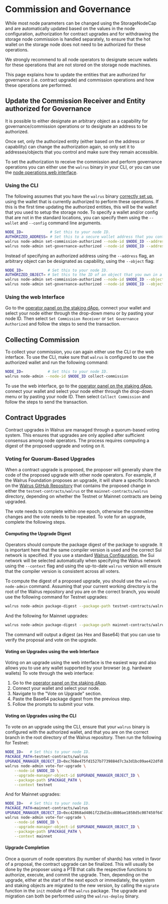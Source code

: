 # Commission and Governance

While most node parameters can be changed using the StorageNodeCap and are automatically updated
based on the values in the node configuration, authorization for contract upgrades and for
withdrawing the storage node commission is handled separately, to ensure that the hot wallet on the
storage node does not need to be authorized for these operations.

We strongly recommend to all node operators to designate secure wallets for these operations that
are not stored on the storage node machines.

This page explains how to update the entities that are authorized for governance (i.e. contract
upgrade) and commission operations and how these operations are performed.

## Update the Commission Receiver and Entity authorized for Governance

It is possible to either designate an arbitrary object as a capability for governance/commission
operations or to designate an address to be authorized.

<!-- markdownlint-disable no-inline-html -->
<div class="warning">
Once set, only the authorized entity (either based on the address or capability) can
change the authorization again, so only set it to addresses/objects that you control and make sure
they remain accessible.
</div>

To set the authorization to receive the commission and perform governance operations you can either
use the `walrus` binary in your CLI, or you can use the [node operations web interface](https://stake-wal.wal.app/node-operations).

### Using the CLI

The following assumes that you have the `walrus` binary [correctly set up](../usage/setup.md), using
the wallet that is currently authorized to perform these operations. If this is the first time
updating the authorized entities, this will be the wallet that you used to setup the storage node.
To specify a wallet and/or config that are not in the standard locations, you can specify them using
the `--wallet` and `--config` command line arguments.

```sh
NODE_ID=            # Set this to your node ID.
AUTHORIZED_ADDRESS= # Set this to a secure wallet address that you control.
walrus node-admin set-commission-authorized --node-id $NODE_ID --address $AUTHORIZED_ADDRESS
walrus node-admin set-governance-authorized --node-id $NODE_ID --address $AUTHORIZED_ADDRESS
```

Instead of specifying an authorized address using the `--address` flag, an arbitrary object can be
designated as capability, using the `--object` flag:

```sh
NODE_ID=           # Set this to your node ID.
AUTHORIZED_OBJECT= # Set this to the ID of an object that you own in a secure wallet.
walrus node-admin set-commission-authorized --node-id $NODE_ID --object $AUTHORIZED_OBJECT
walrus node-admin set-governance-authorized --node-id $NODE_ID --object $AUTHORIZED_OBJECT
```

### Using the web Interface

Go to the [operator panel on the staking dApp](https://stake-wal.wal.app/node-operations), connect
your wallet and select your node either through the drop-down menu or by pasting your node ID.
Then select `Set Commission Receiver` or `Set Governance Authorized` and follow the steps to send
the transaction.

## Collecting Commission

To collect your commission, you can again either use the CLI or the web interface. To use the CLI,
make sure that `walrus` is configured to use the authorized wallet and run the following command:

```sh
NODE_ID=           # Set this to your node ID.
walrus node-admin --node-id $NODE_ID collect-commission
```

To use the web interface, go to the
[operator panel on the staking dApp](https://stake-wal.wal.app/node-operations), connect
your wallet and select your node either through the drop-down menu or by pasting your node ID.
Then select `Collect Commission` and follow the steps to send the transaction.

## Contract Upgrades

Contract upgrades in Walrus are managed through a quorum-based voting system. This ensures that
upgrades are only applied after sufficient consensus among node operators. The process requires
computing a digest of the proposed upgrade and voting on it.

### Voting for Quorum-Based Upgrades

When a contract upgrade is proposed, the proposer will generally share the code of the proposed
upgrade with other node operators. For example, if the Walrus Foundation proposes an upgrade, it
will share a specific branch on the [Walrus GitHub Repository](https://github.com/MystenLabs/walrus)
that contains the proposed change in either the `testnet-contracts/walrus` or the
`mainnet-contracts/walrus` directory, depending on whether the Testnet or Mainnet contracts are
being upgraded.

The vote needs to complete within one epoch, otherwise the committee changes and the vote needs to
be repeated. To vote for an upgrade, complete the following steps.

#### Computing the Upgrade Digest

Operators should compute the package digest of the package to upgrade. It is important here that
the same compiler version is used and the correct Sui network is specified. If you use a standard
[Walrus Configuration](../usage/setup.html#configuration), the Sui network will be selected
automatically when specifying the Walrus network using the `--context` flag and using the up-to-date
`walrus` version will ensure that the compiler version is consistent across all voters.

To compute the digest of a proposed upgrade, you should use the `walrus node-admin` command.
Assuming that your current working directory is the root of the Walrus repository and you are on
the correct branch, you would use the following command for Testnet upgrades:

```sh
walrus node-admin package-digest --package-path testnet-contracts/walrus --context testnet
```

And the following for Mainnet upgrades:

```sh
walrus node-admin package-digest --package-path mainnet-contracts/walrus --context mainnet
```

The command will output a digest (as Hex and Base64) that you can use to verify the proposal and
vote on the upgrade.

#### Voting on Upgrades using the web Interface

Voting on an upgrade using the web interface is the easiest way and also allows you to use any
wallet supported by your browser (e.g. hardware wallets) To vote through the web interface:

1. Go to the [operator panel on the staking dApp](https://stake-wal.wal.app/node-operations).
1. Connect your wallet and select your node.
1. Navigate to the "Vote on Upgrade" section.
1. Paste the Base64 package digest from the previous step.
1. Follow the prompts to submit your vote.

#### Voting on Upgrades using the CLI

To vote on an upgrade using the CLI, ensure that your `walrus` binary is configured with the authorized
wallet, and that you are on the correct branch in the root directory of the Walrus repository.
Then run the following for Testnet:

```sh
NODE_ID=   # Set this to your node ID.
PACKAGE_PATH=testnet-contracts/walrus
UPGRADE_MANAGER_OBJECT_ID=0xc768e475fd1527b7739884d7c3a3d1bc09ae422dfdba6b9ae94c1f128297283c
walrus node-admin vote-for-upgrade \
    --node-id $NODE_ID \
    --upgrade-manager-object-id $UPGRADE_MANAGER_OBJECT_ID \
    --package-path $PACKAGE_PATH \
    --context testnet
```

And for Mainnet upgrades:

```sh
NODE_ID=   # Set this to your node ID.
PACKAGE_PATH=mainnet-contracts/walrus
UPGRADE_MANAGER_OBJECT_ID=0xc42868ad4861f22bd1bcd886ae1858d5c007458f647a49e502d44da8bbd17b51
walrus node-admin vote-for-upgrade \
    --node-id $NODE_ID \
    --upgrade-manager-object-id $UPGRADE_MANAGER_OBJECT_ID \
    --package-path $PACKAGE_PATH \
    --context mainnet
```

#### Upgrade Completion

Once a quorum of node operators (by number of shards) has voted in favor of a proposal, the contract
upgrade can be finalized. This will usually be done by the proposer using a PTB that calls the
respective functions to authorize, execute, and commit the upgrade. Then, depending on the upgrade,
either at the start of the next epoch or immediately, the system and staking objects are migrated to
the new version, by calling the `migrate` function in the `init` module of the `walrus` package.
The upgrade and migration can both be performed using the `walrus-deploy` binary.
